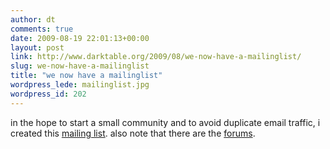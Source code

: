 ```yaml
---
author: dt
comments: true
date: 2009-08-19 22:01:13+00:00
layout: post
link: http://www.darktable.org/2009/08/we-now-have-a-mailinglist/
slug: we-now-have-a-mailinglist
title: "we now have a mailinglist"
wordpress_lede: mailinglist.jpg
wordpress_id: 202
---
```


in the hope to start a small community and to avoid duplicate email traffic, i created this [mailing list](https://lists.sourceforge.net/lists/listinfo/darktable-devel). also note that there are the [forums](https://sourceforge.net/forum/forum.php?forum_id=938786).
